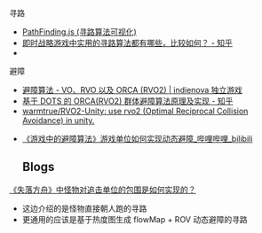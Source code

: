 



寻路 

* [PathFinding.js (寻路算法可视化)](https://qiao.github.io/PathFinding.js/visual/)
* [即时战略游戏中实用的寻路算法都有哪些，比较如何？ - 知乎](https://www.zhihu.com/question/20298134/answer/22861904)
* 


避障

* [避障算法 - VO、RVO 以及 ORCA (RVO2) | indienova 独立游戏](https://indienova.com/indie-game-development/vo-rvo-orca/)
* [基于 DOTS 的 ORCA(RVO2) 群体避障算法原理及实现 - 知乎](https://zhuanlan.zhihu.com/p/669426124)
* [warmtrue/RVO2-Unity: use rvo2 (Optimal Reciprocal Collision Avoidance) in unity.](https://github.com/warmtrue/RVO2-Unity)
- [《游戏中的避障算法》游戏单位如何实现动态避障_哔哩哔哩_bilibili](https://www.bilibili.com/video/BV1Nb421n7qJ?spm_id_from=333.788.videopod.sections&vd_source=ebf06d572d5366b5ef7bc5032fefb08d)


  ## Blogs

[《失落方舟》中怪物对追击单位的包围是如何实现的？](https://mp.weixin.qq.com/s/dRI3UbcUEPC47X0mH2jAow)

- 这边介绍的是怪物直接朝人跑的寻路
- 更通用的应该是基于热度图生成 flowMap + ROV 动态避障的寻路